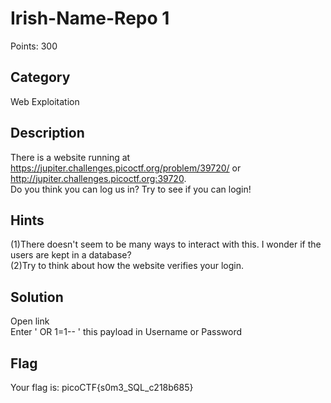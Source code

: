 # Irish-Name-Repo 1
Points: 300

## Category 
Web Exploitation

## Description
There is a website running at https://jupiter.challenges.picoctf.org/problem/39720/ or      
http://jupiter.challenges.picoctf.org:39720.     
Do you think you can log us in? Try to see if you can login!    

## Hints
(1)There doesn't seem to be many ways to interact with this. I wonder if the users are kept in a database?    
(2)Try to think about how the website verifies your login.     

## Solution
Open link      
Enter ' OR 1=1-- ' this payload in Username or Password     

## Flag
Your flag is: picoCTF{s0m3_SQL_c218b685}
